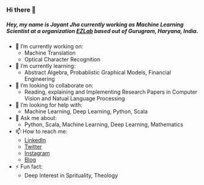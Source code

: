 ### Hi there 👋


##### Hey, my name is Jayant Jha currently working as Machine Learning Scientist at a organization [EZLab](wwww.ezworks.io) based out of Gurugram, Haryana, India.
- 🔭 I’m currently working on:
  -   Machine Translation 
  -   Optical Character Recognition 
- 🌱 I’m currently learning:
  - Abstract Algebra, Probablistic Graphical Models, Financial Engineering
- 👯 I’m looking to collaborate on:
  -   Reading, explaining and Implementing Research Papers in Computer Vision and Natual Language Processing
- 🤔 I’m looking for help with:
  -  Machine Learning, Deep Learning, Python, Scala
- 💬 Ask me about:
  -  Python, Scala, Machine Learning, Deep Learning, Mathematics
- 📫 How to reach me:
  - [LinkedIn](www.linkedin.com/in/jayant-k-jha)
  - [Twitter](https://twitter.com/cognitojayant)
  - [Instagram](https://www.instagram.com/cognitojayant/)
  - [Blog](cognitojayant.github.io) 
- ⚡ Fun fact:
  -  Deep Interest in Sprituality, Theology
